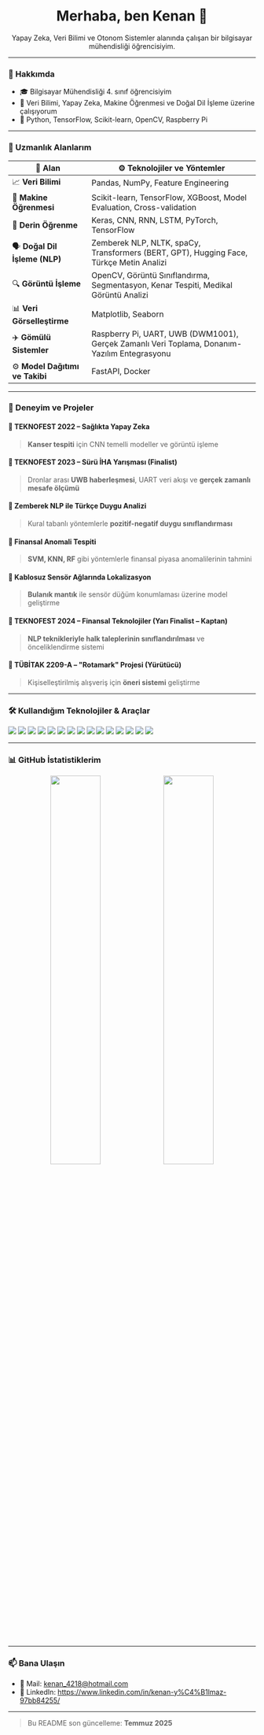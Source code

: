 <h1 align="center">Merhaba, ben Kenan 👋</h1>
<p align="center">
  Yapay Zeka, Veri Bilimi ve Otonom Sistemler alanında çalışan bir bilgisayar mühendisliği öğrencisiyim.
</p>

---

### 🚀 Hakkımda

- 🎓 Bilgisayar Mühendisliği 4. sınıf öğrencisiyim
- 🤖 Veri Bilimi, Yapay Zeka, Makine Öğrenmesi ve Doğal Dil İşleme üzerine çalışıyorum
- 💬 Python, TensorFlow, Scikit-learn, OpenCV, Raspberry Pi

---

### 🧠 Uzmanlık Alanlarım

| 🧩 Alan                     | ⚙️ Teknolojiler ve Yöntemler                                                                               |
|----------------------------|-------------------------------------------------------------------------------------------------------------|
| 📈 **Veri Bilimi**          | Pandas, NumPy, Feature Engineering                         |
| 🎯 **Makine Öğrenmesi**     | Scikit-learn, TensorFlow, XGBoost, Model Evaluation, Cross-validation                  |
| 🧬 **Derin Öğrenme**        | Keras, CNN, RNN, LSTM, PyTorch, TensorFlow                                                                 |
| 🗣️ **Doğal Dil İşleme (NLP)** | Zemberek NLP, NLTK, spaCy, Transformers (BERT, GPT), Hugging Face, Türkçe Metin Analizi                    |
| 🔍 **Görüntü İşleme**       | OpenCV, Görüntü Sınıflandırma, Segmentasyon, Kenar Tespiti, Medikal Görüntü Analizi                        |
| 📊 **Veri Görselleştirme** | Matplotlib, Seaborn                                  |
| ✈️ **Gömülü Sistemler**     | Raspberry Pi, UART, UWB (DWM1001), Gerçek Zamanlı Veri Toplama, Donanım-Yazılım Entegrasyonu              |
| ⚙️ **Model Dağıtımı ve Takibi** |  FastAPI, Docker                                              |

---

### 📁 Deneyim ve Projeler

#### 🔹 TEKNOFEST 2022 – Sağlıkta Yapay Zeka
> **Kanser tespiti** için CNN temelli modeller ve görüntü işleme

#### 🔹 TEKNOFEST 2023 – Sürü İHA Yarışması (Finalist)
> Dronlar arası **UWB haberleşmesi**, UART veri akışı ve **gerçek zamanlı mesafe ölçümü**

#### 🔹 Zemberek NLP ile Türkçe Duygu Analizi
> Kural tabanlı yöntemlerle **pozitif-negatif duygu sınıflandırması**

#### 🔹 Finansal Anomali Tespiti
> **SVM, KNN, RF** gibi yöntemlerle finansal piyasa anomalilerinin tahmini

#### 🔹 Kablosuz Sensör Ağlarında Lokalizasyon
> **Bulanık mantık** ile sensör düğüm konumlaması üzerine model geliştirme

#### 🔹 TEKNOFEST 2024 – Finansal Teknolojiler (Yarı Finalist – Kaptan)
> **NLP teknikleriyle halk taleplerinin sınıflandırılması** ve önceliklendirme sistemi

#### 🔹 TÜBİTAK 2209-A – "Rotamark" Projesi (Yürütücü)
> Kişiselleştirilmiş alışveriş için **öneri sistemi** geliştirme

---

### 🛠️ Kullandığım Teknolojiler & Araçlar

<p align="left">
  <img src="https://img.shields.io/badge/Python-3776AB?style=for-the-badge&logo=python&logoColor=white"/>
  <img src="https://img.shields.io/badge/Jupyter-F37626?style=for-the-badge&logo=jupyter&logoColor=white"/>
  <img src="https://img.shields.io/badge/TensorFlow-FF6F00?style=for-the-badge&logo=tensorflow&logoColor=white"/>
  <img src="https://img.shields.io/badge/PyTorch-EE4C2C?style=for-the-badge&logo=pytorch&logoColor=white"/>
  <img src="https://img.shields.io/badge/Scikit--learn-F7931E?style=for-the-badge&logo=scikitlearn&logoColor=white"/>
  <img src="https://img.shields.io/badge/NumPy-013243?style=for-the-badge&logo=numpy&logoColor=white"/>
  <img src="https://img.shields.io/badge/Pandas-150458?style=for-the-badge&logo=pandas&logoColor=white"/>
  <img src="https://img.shields.io/badge/Matplotlib-11557C?style=for-the-badge&logo=matplotlib&logoColor=white"/>
  <img src="https://img.shields.io/badge/Seaborn-2F4F4F?style=for-the-badge"/>
  <img src="https://img.shields.io/badge/Plotly-3F4F75?style=for-the-badge&logo=plotly&logoColor=white"/>
  <img src="https://img.shields.io/badge/HuggingFace-FFD21F?style=for-the-badge&logo=huggingface&logoColor=black"/>
  <img src="https://img.shields.io/badge/OpenCV-27338e?style=for-the-badge&logo=opencv&logoColor=white"/>
  <img src="https://img.shields.io/badge/Docker-2496ED?style=for-the-badge&logo=docker&logoColor=white"/>
  <img src="https://img.shields.io/badge/Raspberry_Pi-C51A4A?style=for-the-badge&logo=raspberrypi&logoColor=white"/>
  <img src="https://img.shields.io/badge/UWB-DWM1001-orange?style=for-the-badge"/>
</p>

---

### 📊 GitHub İstatistiklerim

<p align="center">
  <img src="https://github-readme-stats.vercel.app/api?username=Kenanyilmaz55&show_icons=true&theme=radical" width="45%"/>
  <img src="https://github-readme-stats.vercel.app/api/top-langs/?username=Kenanyilmaz55&layout=compact&theme=radical" width="45%"/>
</p>

---

### 📫 Bana Ulaşın

- 📧 Mail: kenan_4218@hotmail.com  
- 💼 LinkedIn: https://www.linkedin.com/in/kenan-y%C4%B1lmaz-97bb84255/


---

> Bu README son güncelleme: **Temmuz 2025**
